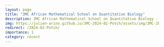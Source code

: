 ```yaml
---
layout: page
title: "3MC African Mathematical School on Quantitative Biology"
description: 3MC African Mathematical School on Quantitative Biology - Applications in Epidemiology, Ecology and Cancer
img: https://julien-arino.github.io/3MC-2024-02-Potch/assets/img/3MC-2024-CellsEcoEpi.jpeg
redirect: /2024-02-Potch/
importance: 1
category: recent
---
```

